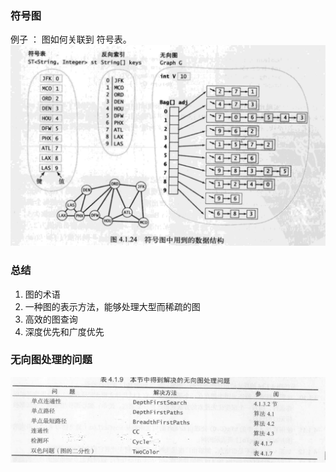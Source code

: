 
### 符号图

例子 ： 图如何关联到 符号表。
![](img/20170809233433.png)


### 总结
1. 图的术语
2. 一种图的表示方法，能够处理大型而稀疏的图
3. 高效的图查询
4. 深度优先和广度优先

### 无向图处理的问题

![](img/20170904105527.png)